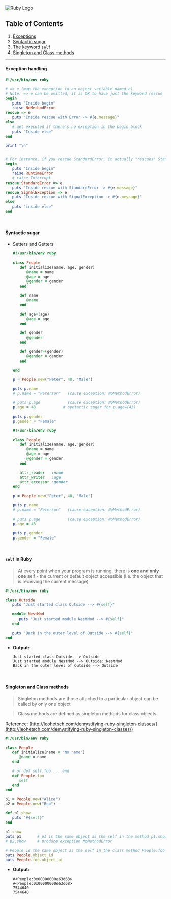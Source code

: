 ![Ruby Logo](https://findicons.com/files/icons/899/ruby_programming/256/ruby.png)

## Table of Contents
1. [Exceptions](https://github.com/ZeroSword-X/programming/tree/master/ruby/advanced#exception-handling)
1. [Syntactic sugar](https://github.com/ZeroSword-X/programming/tree/master/ruby/advanced#syntactic-sugar)
1. [The keyword `self`](https://github.com/ZeroSword-X/programming/tree/master/ruby/advanced#self-in-ruby)
1. [Singleton and Class methods](https://github.com/ZeroSword-X/programming/tree/master/ruby/advanced#singleton-and-class-methods)

---

#### Exception handling

```ruby
#!/usr/bin/env ruby

# => e (map the exception to an object variable named e)
# Note: => e can be omitted, it is OK to have just the keyword rescue
begin
   puts "Inside begin"
   raise NoMethodError
rescue => e 
   puts "Inside rescue with Error -> #{e.message}"
else
   # get executed if there's no exception in the begin block
   puts "Inside else"
end

print "\n"


# For instance, if you rescue StandardError, it actually "rescues" StandardError and its child exceptions
begin
   puts "Inside begin"
   raise RuntimeError
   # raise Interrupt
rescue StandardError => e
   puts "Inside rescue with StandardError -> #{e.message}"
rescue SignalException => e
   puts "Inside rescue with SignalException -> #{e.message}"
else
   puts "inside else"
end
```

<br>

#### Syntactic sugar

-   Setters and Getters

     ```ruby
     #!/usr/bin/env ruby
     
     class People
        def initialize(name, age, gender)
           @name = name
           @age = age
           @gender = gender
        end
     
        def name
           @name
        end
     
        def age=(age)
           @age = age
        end
     
        def gender
           @gender
        end
     
        def gender=(gender)
           @gender = gender
        end
     
     end
     
     p = People.new("Peter", 40, "Male")
     
     puts p.name
     # p.name = "Peterson"   (cause exception: NoMethodError)
     
     # puts p.age            (cause exception: NoMethodError)
     p.age = 43            # syntactic sugar for p.age=(43)
     
     puts p.gender
     p.gender = "Female"
     ```
     
     
     ```ruby
     #!/usr/bin/env ruby
     
     class People
        def initialize(name, age, gender)
           @name = name
           @age = age
           @gender = gender
        end
     
        attr_reader   :name
        attr_writer   :age
        attr_accessor :gender
     end
     
     p = People.new("Peter", 40, "Male")
     
     puts p.name
     # p.name = "Peterson"   (cause exception: NoMethodError)
     
     # puts p.age            (cause exception: NoMethodError)
     p.age = 43
     
     puts p.gender
     p.gender = "Female"
     ```

<br>

#### `self` in Ruby

> At every point when your program is running, there is **one and only one** self - the current or default object accessible (i.e. the object that is receiving the current message)


```ruby
#!/usr/bin/env ruby

class Outside 
   puts "Just started class Outside --> #{self}"
   
   module NestMod  
      puts "Just started module NestMod --> #{self}"  
   end 
 
   puts "Back in the outer level of Outside --> #{self}"
end  
```

- **Output:**

    ```
    Just started class Outside --> Outside
    Just started module NestMod --> Outside::NestMod
    Back in the outer level of Outside --> Outside
    ```

<br>

#### Singleton and Class methods

> Singleton methods are those attached to a particular object can be called by only one object

> Class methods are defined as singleton methods for class objects


Reference: [http://leohetsch.com/demystifying-ruby-singleton-classes/](http://leohetsch.com/demystifying-ruby-singleton-classes/)


```ruby
#!/usr/bin/env ruby

class People
   def initialize(name = "No name")
      @name = name
   end

   # or def self.foo ... end
   def People.foo
      self
   end
end

p1 = People.new("Alice")
p2 = People.new("Bob")

def p1.show
   puts "#{self}"
end

p1.show
puts p1       # p1 is the same object as the self in the method p1.show
# p2.show     # produce exception NoMethodError

# People is the same object as the self in the class method People.foo
puts People.object_id
puts People.foo.object_id
```

- **Output:**

    ```
    #<People:0x00000000e63d68>
    #<People:0x00000000e63d68>
    7544640
    7544640
    ```
